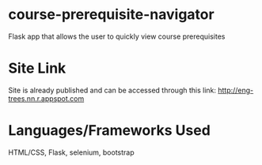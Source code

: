 # course-prerequisite-navigator
Flask app that allows the user to quickly view course prerequisites
# Site Link
Site is already published and can be accessed through this link: http://eng-trees.nn.r.appspot.com
# Languages/Frameworks Used
HTML/CSS, Flask, selenium, bootstrap
